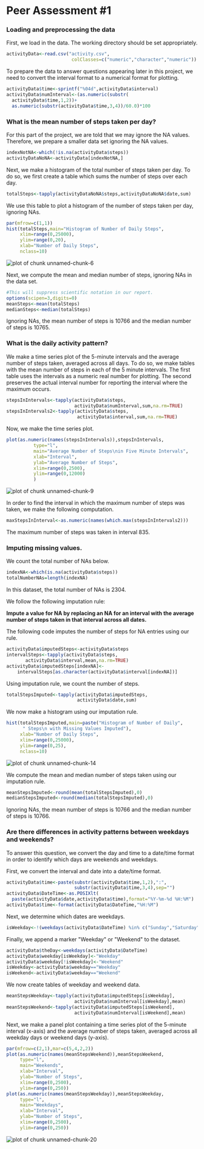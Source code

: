 # Peer Assessment #1



### Loading and preprocessing the data



First, we load in the data.  The working directory should be set appropriately.

```r
activityData<-read.csv("activity.csv",
                        colClasses=c("numeric","character","numeric"))
```

To prepare the data to answer questions appearing later in this project, we need to convert the interval format to a numerical format for plotting.  


```r
activityData$time<-sprintf("%04d",activityData$interval)
activityData$numInterval<-(as.numeric(substr(
  activityData$time,1,2))+
  as.numeric(substr(activityData$time,3,4))/60.0)*100
```


### What is the mean number of steps taken per day?

For this part of the project, we are told that we may ignore the NA values.  Therefore, we prepare a smaller data set ignoring the NA values.

```r
indexNotNA<-which(!is.na(activityData$steps))
activityDataNoNA<-activityData[indexNotNA,]
```

Next, we make a histogram of the total number of steps taken per day.  To do so, we first create a table which sums the number of steps over each day. 

```r
totalSteps<-tapply(activityDataNoNA$steps,activityDataNoNA$date,sum)
```

We use this table to plot a histogram of the number of steps taken per day, ignoring NAs.

```r
par(mfrow=c(1,1))
hist(totalSteps,main="Histogram of Number of Daily Steps",
     xlim=range(0,25000),
     ylim=range(0,20),
     xlab="Number of Daily Steps",
     nclass=10)
```

![plot of chunk unnamed-chunk-6](figure/unnamed-chunk-6-1.png) 

Next, we compute the mean and median number of steps, ignoring NAs in the data set.

```r
#This will suppress scientific notation in our report.
options(scipen=3,digits=0)
meanSteps<-mean(totalSteps)
medianSteps<-median(totalSteps)
```

Ignoring NAs, the mean number of steps is 10766 and the median number of steps is 10765.

### What is the daily activity pattern?

We make a time series plot of the 5-minute intervals and the average number of steps taken, averaged across all days.  To do so, we make tables with the mean number of steps in each of the 5 minute intervals.  The first table uses the intervals as a numeric real number for plotting.  The second preserves the actual interval number for reporting the interval where the maximum occurs.

```r
stepsInIntervals<-tapply(activityData$steps,
                         activityData$numInterval,sum,na.rm=TRUE)
stepsInIntervals2<-tapply(activityData$steps,
                          activityData$interval,sum,na.rm=TRUE)
```

Now, we make the time series plot.

```r
plot(as.numeric(names(stepsInIntervals)),stepsInIntervals,
          type="l",
          main="Average Number of Steps\nin Five Minute Intervals",
          xlab="Interval",
          ylab="Average Number of Steps",
          xlim=range(0,2500),
          ylim=range(0,12000)
          )
```

![plot of chunk unnamed-chunk-9](figure/unnamed-chunk-9-1.png) 

In order to find the interval in which the maximum number of steps was taken, we make the following computation.

```r
maxStepsInInterval<-as.numeric(names(which.max(stepsInIntervals2)))
```

The maximum number of steps was taken in interval 835.

### Imputing missing values.

We count the total number of NAs below.

```r
indexNA<-which(is.na(activityData$steps))
totalNumberNAs=length(indexNA)
```
In this dataset, the total number of NAs is 2304.

We follow the following imputation rule:

**Impute a value for NA by replacing an NA for an interval with the average number of steps taken in that interval across all dates.**  

The following code imputes the number of steps for NA entries using our rule.

```r
activityData$imputedSteps<-activityData$steps
intervalSteps<-tapply(activityData$steps,
       activityData$interval,mean,na.rm=TRUE)
activityData$imputedSteps[indexNA]<-
    intervalSteps[as.character(activityData$interval[indexNA])]
```

Using imputation rule, we count the number of steps.

```r
totalStepsImputed<-tapply(activityData$imputedSteps,
                          activityData$date,sum)
```

We now make a histogram using our imputation rule.

```r
hist(totalStepsImputed,main=paste("Histogram of Number of Daily",
      " Steps\n with Missing Values Imputed"),
     xlab="Number of Daily Steps",
     xlim=range(0,25000),
     ylim=range(0,25),
     nclass=10)
```

![plot of chunk unnamed-chunk-14](figure/unnamed-chunk-14-1.png) 

We compute the mean and median number of steps taken using our imputation rule.

```r
meanStepsImputed<-round(mean(totalStepsImputed),0)
medianStepsImputed<-round(median(totalStepsImputed),0)
```

Ignoring NAs, the mean number of steps is 10766 and the median number of steps is 10766.

### Are there differences in activity patterns between weekdays and weekends?

To answer this question, we convert the day and time to a date/time format in order to identify which days are weekends and weekdays. 

First, we convert the interval and date into a date/time format. 

```r
activityData$time<-paste(substr(activityData$time,1,2),":",
                         substr(activityData$time,3,4),sep="")
activityData$DateTime<-as.POSIXlt(
  paste(activityData$date,activityData$time),format="%Y-%m-%d %H:%M")
activityData$time<-format(activityData$DateTime,"%H:%M")
```

Next, we determine which dates are weekdays.

```r
isWeekday<-!(weekdays(activityData$DateTime) %in% c("Sunday","Saturday"))
```

Finally, we append a marker "Weekday" or "Weekend" to the dataset.

```r
activityData$theDay<-weekdays(activityData$DateTime)
activityData$weekday[isWeekday]<-"Weekday"
activityData$weekday[!isWeekday]<-"Weekend"
isWeekday<-activityData$weekday=="Weekday"
isWeekend<-activityData$weekday=="Weekend"
```


We now create tables of weekday and weekend data. 



```r
meanStepsWeekday<-tapply(activityData$imputedSteps[isWeekday],
                         activityData$numInterval[isWeekday],mean)
meanStepsWeekend<-tapply(activityData$imputedSteps[isWeekend],
                         activityData$numInterval[isWeekend],mean)
```



Next, we make a panel plot containing a time series plot of the 5-minute interval (x-axis) and the average number of steps taken, averaged across all weekday days or weekend days (y-axis).


```r
par(mfrow=c(2,1),mar=c(5,4,2,2))
plot(as.numeric(names(meanStepsWeekend)),meanStepsWeekend,
     type="l",
     main="Weekends",
     xlab="Interval",
     ylab="Number of Steps",
     xlim=range(0,2500),
     ylim=range(0,250))
plot(as.numeric(names(meanStepsWeekday)),meanStepsWeekday,
     type="l",
     main="Weekdays",
     xlab="Interval",
     ylab="Number of Steps",
     xlim=range(0,2500),
     ylim=range(0,250))
```

![plot of chunk unnamed-chunk-20](figure/unnamed-chunk-20-1.png) 









